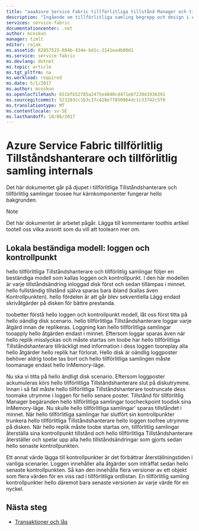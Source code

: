 ```yaml
---
title: "aaaAzure Service Fabric tillförlitliga tillstånd Manager och tillförlitlig samling internals | Microsoft Docs"
description: "Ingående om tillförlitliga samling begrepp och design i Azure Service Fabric."
services: service-fabric
documentationcenter: .net
author: mcoskun
manager: timlt
editor: rajak
ms.assetid: 62857523-604b-434e-bd1c-2141ea4b00d1
ms.service: service-fabric
ms.devlang: dotnet
ms.topic: article
ms.tgt_pltfrm: na
ms.workload: required
ms.date: 5/1/2017
ms.author: mcoskun
ms.openlocfilehash: 651bfb52785a2475e4840cd471e87220d1936391
ms.sourcegitcommit: 523283cc1b3c37c428e77850964dc1c33742c5f0
ms.translationtype: MT
ms.contentlocale: sv-SE
ms.lasthandoff: 10/06/2017
---
```

# <a name="azure-service-fabric-reliable-state-manager-and-reliable-collection-internals"></a>Azure Service Fabric tillförlitlig Tillståndshanterare och tillförlitlig samling internals
Det här dokumentet går på djupet i tillförlitliga Tillståndshanterare och tillförlitlig samlingar toosee hur kärnkomponenter fungerar hello bakgrunden.

> [!NOTE]
> Det här dokumentet är arbetet pågår. Lägga till kommentarer toothis artikel tootell oss vilka avsnitt som du vill att toolearn mer om.
>

##  <a name="local-persistence-model-log-and-checkpoint"></a>Lokala beständiga modell: loggen och kontrollpunkt
hello tillförlitliga Tillståndshanterare och tillförlitlig samlingar följer en beständiga modell som kallas loggen och kontrollpunkt.
I den här modellen är varje tillståndsändring inloggad disk först och sedan tillämpas i minnet.
hello fullständig tillstånd själva sparas bara ibland (kallas även Kontrollpunkten).
hello fördelen är att går blev sekventiella Lägg endast skrivåtgärder på disken för bättre prestanda.

toobetter förstå hello loggen och kontrollpunkt modell, låt oss först titta på hello oändlig disk scenario.
hello tillförlitliga Tillståndshanterare loggar varje åtgärd innan de replikeras.
Loggning kan hello tillförlitliga samlingar tooapply hello åtgärden endast i minnet.
Eftersom loggar sparas även när hello replik misslyckas och måste startas om toobe har hello tillförlitliga Tillståndshanterare tillräckligt med information i dess loggen tooreplay alla hello åtgärder hello replik har förlorat.
Hello disk är oändlig loggposter behöver aldrig toobe tas bort och hello tillförlitliga samlingen måste toomanage endast hello InMemory-läge.

Nu ska vi titta på hello ändligt disk scenario.
Eftersom loggposter ackumuleras körs hello tillförlitliga Tillståndshanterare slut på diskutrymme.
Innan i så fall måste hello tillförlitliga Tillståndshanterare tootruncate dess toomake utrymme i loggen för hello senare poster.
Tillstånd för tillförlitlig Manager begäranden hello tillförlitliga samlingar toocheckpoint toodisk sina InMemory-läge.
Nu skulle hello tillförlitliga samlingar' sparas tillståndet i minnet.
När hello tillförlitliga samlingar har slutfört sin kontrollpunkter trunkera hello tillförlitliga Tillståndshanterare hello loggen toofree utrymme på disken.
När hello replik måste toobe startas om, tillförlitlig samlingar återställa sina kontrollpunkt tillstånd och hello tillförlitliga Tillståndshanterare återställer och spelar upp alla hello tillståndsändringar som gjorts sedan hello senaste kontrollpunkten.

Ett annat värde lägga till kontrollpunkter är det förbättrar återställningstiden i vanliga scenarier. Loggen innehåller alla åtgärder som inträffat sedan hello senaste kontrollpunkten.
Så kan den innehålla flera versioner av ett objekt som flera värden för en viss rad i tillförlitliga ordlistan.
En tillförlitlig samling kontrollpunkter hello däremot bara senaste versionen av varje värde för en nyckel.

## <a name="next-steps"></a>Nästa steg
* [Transaktioner och lås](service-fabric-reliable-services-reliable-collections-transactions-locks.md)

